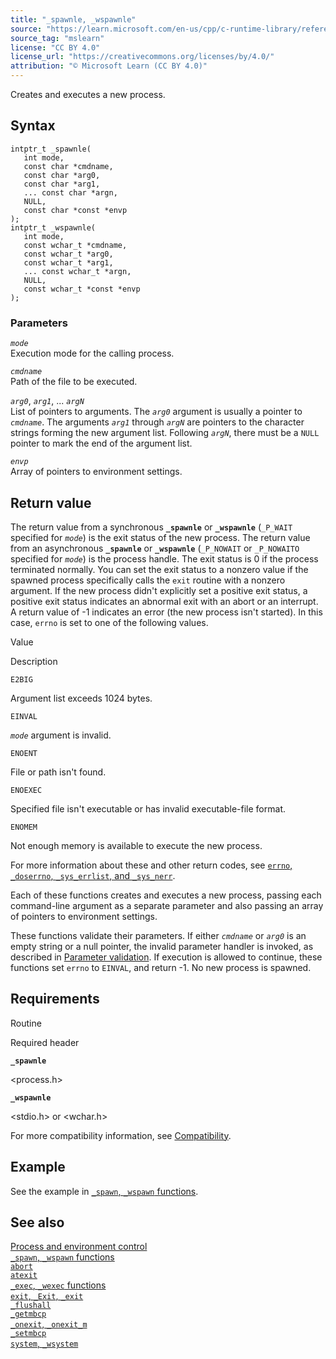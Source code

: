```yaml
---
title: "_spawnle, _wspawnle"
source: "https://learn.microsoft.com/en-us/cpp/c-runtime-library/reference/spawnle-wspawnle?view=msvc-170"
source_tag: "mslearn"
license: "CC BY 4.0"
license_url: "https://creativecommons.org/licenses/by/4.0/"
attribution: "© Microsoft Learn (CC BY 4.0)"
---
```

Creates and executes a new process.

## Syntax

```
intptr_t _spawnle(
   int mode,
   const char *cmdname,
   const char *arg0,
   const char *arg1,
   ... const char *argn,
   NULL,
   const char *const *envp
);
intptr_t _wspawnle(
   int mode,
   const wchar_t *cmdname,
   const wchar_t *arg0,
   const wchar_t *arg1,
   ... const wchar_t *argn,
   NULL,
   const wchar_t *const *envp
);
```

### Parameters

_`mode`_  
Execution mode for the calling process.

_`cmdname`_  
Path of the file to be executed.

_`arg0`_, _`arg1`_, ... _`argN`_  
List of pointers to arguments. The _`arg0`_ argument is usually a pointer to _`cmdname`_. The arguments _`arg1`_ through _`argN`_ are pointers to the character strings forming the new argument list. Following _`argN`_, there must be a `NULL` pointer to mark the end of the argument list.

_`envp`_  
Array of pointers to environment settings.

## Return value

The return value from a synchronous **`_spawnle`** or **`_wspawnle`** (`_P_WAIT` specified for _`mode`_) is the exit status of the new process. The return value from an asynchronous **`_spawnle`** or **`_wspawnle`** (`_P_NOWAIT` or `_P_NOWAITO` specified for _`mode`_) is the process handle. The exit status is 0 if the process terminated normally. You can set the exit status to a nonzero value if the spawned process specifically calls the `exit` routine with a nonzero argument. If the new process didn't explicitly set a positive exit status, a positive exit status indicates an abnormal exit with an abort or an interrupt. A return value of -1 indicates an error (the new process isn't started). In this case, `errno` is set to one of the following values.

Value

Description

`E2BIG`

Argument list exceeds 1024 bytes.

`EINVAL`

_`mode`_ argument is invalid.

`ENOENT`

File or path isn't found.

`ENOEXEC`

Specified file isn't executable or has invalid executable-file format.

`ENOMEM`

Not enough memory is available to execute the new process.

For more information about these and other return codes, see [`errno`, `_doserrno`, `_sys_errlist`, and `_sys_nerr`](https://learn.microsoft.com/en-us/cpp/c-runtime-library/errno-doserrno-sys-errlist-and-sys-nerr?view=msvc-170).

Each of these functions creates and executes a new process, passing each command-line argument as a separate parameter and also passing an array of pointers to environment settings.

These functions validate their parameters. If either _`cmdname`_ or _`arg0`_ is an empty string or a null pointer, the invalid parameter handler is invoked, as described in [Parameter validation](https://learn.microsoft.com/en-us/cpp/c-runtime-library/parameter-validation?view=msvc-170). If execution is allowed to continue, these functions set `errno` to `EINVAL`, and return -1. No new process is spawned.

## Requirements

Routine

Required header

**`_spawnle`**

<process.h>

**`_wspawnle`**

<stdio.h> or <wchar.h>

For more compatibility information, see [Compatibility](https://learn.microsoft.com/en-us/cpp/c-runtime-library/compatibility?view=msvc-170).

## Example

See the example in [`_spawn`, `_wspawn` functions](https://learn.microsoft.com/en-us/cpp/c-runtime-library/spawn-wspawn-functions?view=msvc-170).

## See also

[Process and environment control](https://learn.microsoft.com/en-us/cpp/c-runtime-library/process-and-environment-control?view=msvc-170)  
[`_spawn`, `_wspawn` functions](https://learn.microsoft.com/en-us/cpp/c-runtime-library/spawn-wspawn-functions?view=msvc-170)  
[`abort`](https://learn.microsoft.com/en-us/cpp/c-runtime-library/reference/abort?view=msvc-170)  
[`atexit`](https://learn.microsoft.com/en-us/cpp/c-runtime-library/reference/atexit?view=msvc-170)  
[`_exec`, `_wexec` functions](https://learn.microsoft.com/en-us/cpp/c-runtime-library/exec-wexec-functions?view=msvc-170)  
[`exit`, `_Exit`, `_exit`](https://learn.microsoft.com/en-us/cpp/c-runtime-library/reference/exit-exit-exit?view=msvc-170)  
[`_flushall`](https://learn.microsoft.com/en-us/cpp/c-runtime-library/reference/flushall?view=msvc-170)  
[`_getmbcp`](https://learn.microsoft.com/en-us/cpp/c-runtime-library/reference/getmbcp?view=msvc-170)  
[`_onexit`, `_onexit_m`](https://learn.microsoft.com/en-us/cpp/c-runtime-library/reference/onexit-onexit-m?view=msvc-170)  
[`_setmbcp`](https://learn.microsoft.com/en-us/cpp/c-runtime-library/reference/setmbcp?view=msvc-170)  
[`system`, `_wsystem`](https://learn.microsoft.com/en-us/cpp/c-runtime-library/reference/system-wsystem?view=msvc-170)